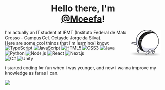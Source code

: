 <h1 align="center">Hello there, I'm<br/>
<a href="https://github.com/Moeefa">@Moeefa</a>!</h1>

<img align="right" width="100" src="/assets/OneOne.png"></img>
I'm actually an IT student at IFMT (Instituto Federal de Mato Grosso - Campus Cel. Octayde Jorge da Silva).  
Here are some cool things that I'm learning/I know:  
![TypeScript](https://img.shields.io/badge/-TypeScript-eee?style=flat&logo=typescript&color=222222)
![JavaScript](https://img.shields.io/badge/-JavaScript-eee?style=flat&logo=javascript&color=222222)
![HTML5](http://img.shields.io/badge/-HTML5-eee?style=flat&color=222222&logo=html5)
![CSS3](http://img.shields.io/badge/-CSS3-eee?style=flat&color=222222&logo=css3&logoColor=1572B6)
![Java](http://img.shields.io/badge/-Java-eee?style=flat&color=222222&logo=java&logoColor=007396)
![Python](http://img.shields.io/badge/-Python-eee?style=flat&color=222222&logo=python)
![Node.js](http://img.shields.io/badge/-Node.js-eee?style=flat&color=222222&logo=nodedotjs)
![React](http://img.shields.io/badge/-React-eee?style=flat&color=222222&logo=react)
![Next.js](http://img.shields.io/badge/-Next.js-eee?style=flat&color=222222&logo=next.js)  
![C#](https://img.shields.io/badge/-Csharp-eee?style=flat&color=222222&logo=csharp)
![Unity](https://img.shields.io/badge/-Unity-eee?style=flat&color=222222&logo=unity)
 
I started coding for fun when I was younger, and now I wanna improve my knowledge as far as I can. 

<img height="180em" src="https://github-readme-stats.vercel.app/api?username=Moeefa&show_icons=true&theme=dark&include_all_commits=true&count_private=true"/> 
